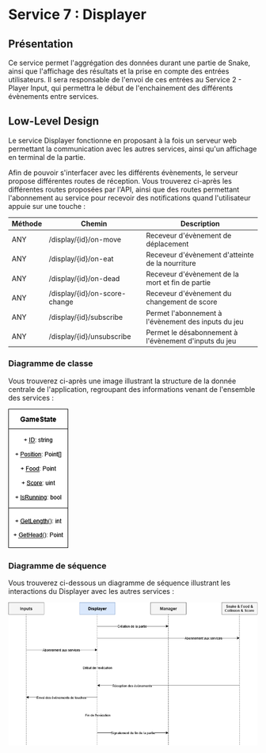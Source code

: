 # Service 7 : Displayer

## Présentation

Ce service permet l'aggrégation des données durant une partie de Snake, ainsi que l'affichage des résultats et la prise
en compte des entrées utilisateurs. Il sera responsable de l'envoi de ces entrées au Service 2 - Player Input, qui
permettra le début de l'enchainement des différents évènements entre services.

## Low-Level Design

Le service Displayer fonctionne en proposant à la fois un serveur web permettant la communication avec les autres
services, ainsi qu'un affichage en terminal de la partie.

Afin de pouvoir s'interfacer avec les différents évènements, le serveur propose différentes routes de réception. Vous
trouverez ci-après les différentes routes proposées par l'API, ainsi que des routes permettant l'abonnement au service
pour recevoir des notifications quand l'utilisateur appuie sur une touche :

| Méthode | Chemin                        | Description                                           |
| ------- | ----------------------------- | ----------------------------------------------------- |
| ANY     | /display/{id}/on-move         | Receveur d'évènement de déplacement                   |
| ANY     | /display/{id}/on-eat          | Receveur d'évènement d'atteinte de la nourriture      |
| ANY     | /display/{id}/on-dead         | Receveur d'évènement de la mort et fin de partie      |
| ANY     | /display/{id}/on-score-change | Receveur d'évènement du changement de score           |
| ANY     | /display/{id}/subscribe       | Permet l'abonnement à l'évènement des inputs du jeu   |
| ANY     | /display/{id}/unsubscribe     | Permet le désabonnement à l'évènement d'inputs du jeu |

### Diagramme de classe

Vous trouverez ci-après une image illustrant la structure de la donnée centrale de l'application, regroupant des
informations venant de l'ensemble des services :

![Diagrammes de classes](assets/Diagramme.drawio.png)

### Diagramme de séquence

Vous trouverez ci-dessous un diagramme de séquence illustrant les interactions du Displayer avec les autres services :

![Diagramme de séquence](assets/Sequence.drawio.png)
